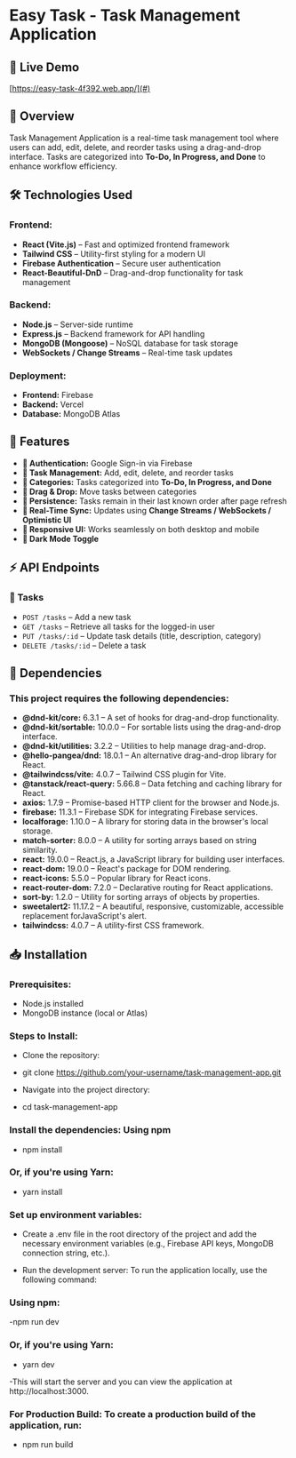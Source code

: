 # **Easy Task** - Task Management Application

## 🚀 Live Demo
[https://easy-task-4f392.web.app/](#)

## 📖 Overview
Task Management Application is a real-time task management tool where users can add, edit, delete, and reorder tasks using a drag-and-drop interface. Tasks are categorized into **To-Do, In Progress, and Done** to enhance workflow efficiency.

## 🛠️ Technologies Used

### Frontend:
- **React (Vite.js)** – Fast and optimized frontend framework
- **Tailwind CSS** – Utility-first styling for a modern UI
- **Firebase Authentication** – Secure user authentication
- **React-Beautiful-DnD** – Drag-and-drop functionality for task management

### Backend:
- **Node.js** – Server-side runtime
- **Express.js** – Backend framework for API handling
- **MongoDB (Mongoose)** – NoSQL database for task storage
- **WebSockets / Change Streams** – Real-time task updates

### Deployment:
- **Frontend:** Firebase
- **Backend:** Vercel
- **Database:** MongoDB Atlas

## 🔑 Features

- **🔐 Authentication:** Google Sign-in via Firebase
- **📝 Task Management:** Add, edit, delete, and reorder tasks
- **📂 Categories:** Tasks categorized into **To-Do, In Progress, and Done**
- **🔄 Drag & Drop:** Move tasks between categories
- **💾 Persistence:** Tasks remain in their last known order after page refresh
- **📡 Real-Time Sync:** Updates using **Change Streams / WebSockets / Optimistic UI**
- **🎨 Responsive UI:** Works seamlessly on both desktop and mobile
- **🌙 Dark Mode Toggle**
<!-- - **📜 Activity Log** to track changes (e.g., *"Task moved to Done"*) -->
<!-- - **⏳ Due Dates** with color indicators (overdue tasks appear in red) -->


## ⚡ API Endpoints

### 🔹 Tasks
- `POST /tasks` – Add a new task
- `GET /tasks` – Retrieve all tasks for the logged-in user
- `PUT /tasks/:id` – Update task details (title, description, category)
- `DELETE /tasks/:id` – Delete a task


## 🧰 Dependencies
###  This project requires the following dependencies:

-  **@dnd-kit/core:** 6.3.1 – A set of hooks for drag-and-drop functionality.
-  **@dnd-kit/sortable:** 10.0.0 – For sortable lists using the drag-and-drop interface.
-  **@dnd-kit/utilities:** 3.2.2 – Utilities to help manage drag-and-drop.
-  **@hello-pangea/dnd:** 18.0.1 – An alternative drag-and-drop library for React.
-  **@tailwindcss/vite:** 4.0.7 – Tailwind CSS plugin for Vite.
-  **@tanstack/react-query:** 5.66.8 – Data fetching and caching library for React.
-  **axios:** 1.7.9 – Promise-based HTTP client for the browser and Node.js.
-  **firebase:** 11.3.1 – Firebase SDK for integrating Firebase services.
-  **localforage:** 1.10.0 – A library for storing data in the browser's local storage.
-  **match-sorter:** 8.0.0 – A utility for sorting arrays based on string similarity.
-  **react:** 19.0.0 – React.js, a JavaScript library for building user interfaces.
-  **react-dom:** 19.0.0 – React's package for DOM rendering.
-  **react-icons:** 5.5.0 – Popular library for React icons.
-  **react-router-dom:** 7.2.0 – Declarative routing for React applications.
-  **sort-by:** 1.2.0 – Utility for sorting arrays of objects by properties.
-  **sweetalert2:** 11.17.2 – A beautiful, responsive, customizable, accessible replacement       forJavaScript's alert.
-  **tailwindcss:** 4.0.7 – A utility-first CSS framework.




<!-- ### Setup:

1. **Clone the repository**
   ```sh
   git clone https://github.com/your-username/task-management-app.git
   cd task-management-app -->


## 📥 Installation 

### Prerequisites:
- Node.js installed
- MongoDB instance (local or Atlas)

### Steps to Install:
- Clone the repository:

- git clone https://github.com/your-username/task-management-app.git
- Navigate into the project directory:

- cd task-management-app
### Install the dependencies: Using npm

- npm install

### Or, if you're using Yarn:
- yarn install

### Set up environment variables:
- Create a .env file in the root directory of the project and add the necessary environment variables (e.g., Firebase API keys, MongoDB connection string, etc.).

- Run the development server: To run the application locally, use the following command:

### Using npm:

-npm run dev

### Or, if you're using Yarn:

- yarn dev

-This will start the server and you can view the application at http://localhost:3000.

### For Production Build: To create a production build of the application, run:
- npm run build

